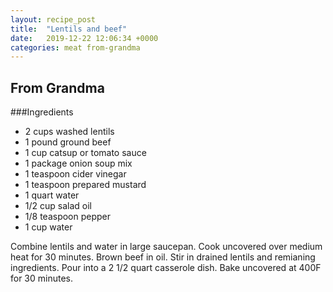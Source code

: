 ```yaml
---
layout: recipe_post
title:  "Lentils and beef"
date:   2019-12-22 12:06:34 +0000
categories: meat from-grandma
---
```


## From Grandma
###Ingredients
* 2 cups washed lentils
* 1 pound ground beef
* 1 cup catsup or tomato sauce
* 1 package onion soup mix
* 1 teaspoon cider vinegar
* 1 teaspoon prepared mustard
* 1 quart water
* 1/2 cup salad oil
* 1/8 teaspoon pepper
* 1 cup water


Combine lentils and water in large saucepan. Cook uncovered over medium heat for 30 minutes. Brown beef in oil. Stir in drained lentils and remianing ingredients. Pour into a 2 1/2 quart casserole dish. Bake uncovered at 400F for 30 minutes.
